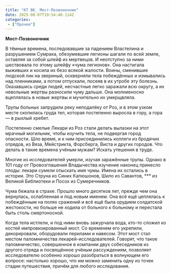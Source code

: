 ```yaml
---
title: "КТ ВК_ Мост-Позвоночник"
date: 2025-08-07T19:54:40.114Z
categories:
 - ["Прочее"]
---
```


**Мост-Позвоночник**

В тёмные времена, последовавшие за падением Властелина и разрушением
Сумрака, обезумевшие легионы шагали по всей земле, оставляя за собой
шлейф из мертвецов. И неотступно за ними шествовала по этому шлейфу
«чума легионов». Она настигала выживших и косила их безо всякой жалости.
Воины, сменившие людской лик на звериный, оскверняли тела побеждённых и
измывались над пленниками, а потом отпускали, посеяв в их утробе эту
болезнь. Оказавшись среди людей, несчастные легко заражали всю округу, а
их невольные жертвы разносили чуму дальше. Она молниеносно вцеплялась в
новые жертвы и мучительно их умерщвляла.

Трупы больных запрудили реку неподалёку от Роз, и в этом узком месте
скопилась груда тел, которая постепенно выросла в гору, а гора — в
рыхлый хребет.

Постепенно смелые Лекари из Роз стали делать вылазки на этот мрачный
могильник, чтобы изучить тела, не подвергая город опасности. Шло время,
и к ним присоединились коллеги из бродячих отрядов, из Вяза, Мейстрикта,
Форсберга, Виста и других городов. Что делать в такие времена учёным
мужам? Искать утешения в труде.

Многие из исследователей умерли, изучая заражённые трупы. Однако в 101
году от Провозглашения Владычества изучение наконец принесло плоды:
лекари сумели отыскать имя чумы. Имена их остались в истории. Это Струна
из Синих Капюшонов, Шило из Савантов, \*\*\* из Великой Библиотеки и
Посох из Сумеречников.

Чума бежала в страхе. Прошло много десятков лет, прежде чем она
вернулась, ослабленная и под новым именем. Она всё ещё цеплялась к
побеждённым на полях сражений и всё ещё была орудием солдатской
жестокости, но больше не ходила от больного к больному и перестала быть
столь смертоносной.

Когда тела истлели, и под ними вновь зажурчала вода, кто-то сложил из
костей импровизированный мост. Со временем его укрепили, декорировали,
оборудовали перилами и навесом. Этот мост стал местом паломничества
лекарей-исследователей. Говорят, что такое паломничество, совершенное в
компании двух собеседников из другого отряда и посвящённое учёным
рассуждениям, позволяет исследователю особенно хорошо разобраться в
волнующем его вопросе: настолько хорошо, что им можно заменить одну из
точек стадии путешествия, причём для любого исследования.
